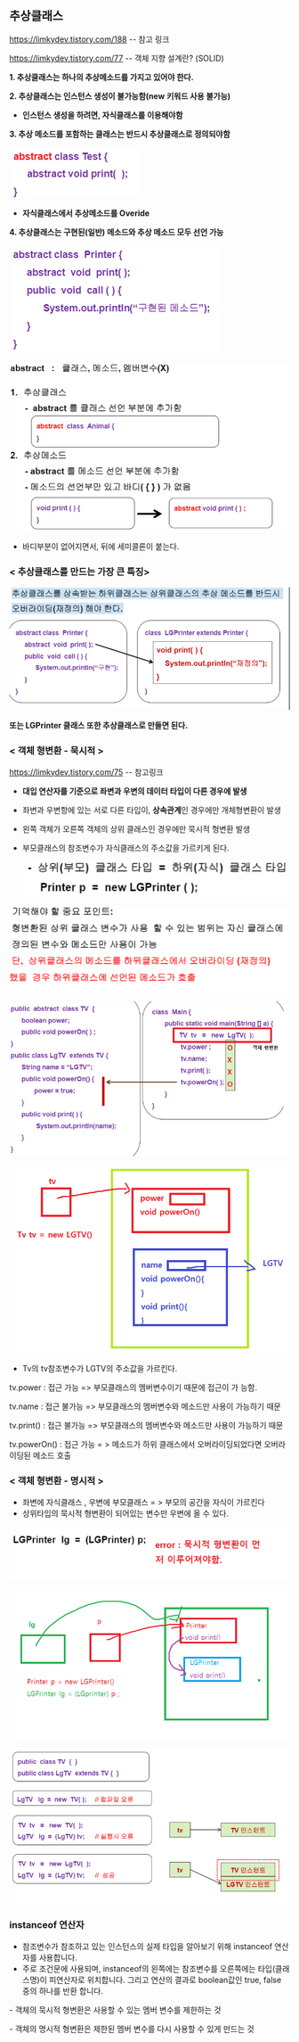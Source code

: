 ## 추상클래스

https://limkydev.tistory.com/188		-- 참고 링크

https://limkydev.tistory.com/77  		-- 객체 지향 설계란? (SOLID)

**1. 추상클래스는 하나의 추상메소드를 가지고 있어야 한다.**

**2. 추상클래스는 인스턴스 생성이 불가능함(new 키워드 사용 불가능)**

- **인스턴스 생성을 하려면, 자식클래스를 이용해야함**

**3. 추상 메소드를 포함하는 클래스는 반드시 추상클래스로 정의되야함**

​	![image-20210322100747721](image/image-20210322100747721.png)

- **자식클래스에서 추상메소드를  Overide**

**4. 추상클래스는 구현된(일반) 메소드와 추상 메소드 모두 선언 가능**

​	![image-20210322100707863](image/image-20210322100707863.png)



![image-20210322095912371](image/image-20210322095912371.png)

- 바디부분이 없어지면서, 뒤에 세미콜론이 붙는다.



### < 추상클래스를 만드는 가장 큰 특징>

![image-20210322100815130](image/image-20210322100815130.png)

**또는 LGPrinter 클래스 또한 추상클래스로 만들면 된다.**



### < 객체 형변환 - 묵시적 >

https://limkydev.tistory.com/75 -- 참고링크

- **대입 연산자를 기준으로 좌변과 우변의 데이터 타입이 다른 경우에 발생**

- 좌변과 우변항에 있는 서로 다른 타입이, **상속관계**인 경우에만 개체형변환이 발생

- 왼쪽 객체가 오른쪽 객체의 상위 클래스인 경우에만 묵시적 형변환 발생

- 부모클래스의 참조변수가 자식클래스의 주소값을 가르키게 된다.

  ![image-20210322122300880](image/image-20210322122300880.png)

![image-20210322123016751](image/image-20210322123016751.png)

![image-20210322123714829](image/image-20210322123714829.png)

![image-20210322123954794](image/image-20210322123954794.png)

-   Tv의 tv참조변수가 LGTV의 주소값을 가르킨다.

tv.power : 접근  가능 => 부모클래스의 멤버변수이기 때문에 접근이 가  능함.

tv.name : 접근 불가능  => 부모클래스의 멤버변수와 메소드만 사용이 가능하기 때문

tv.print() : 접근 불가능 => 부모클래스의 멤버변수와 메소드만 사용이 가능하기 때문

tv.powerOn() : 접근 가능 = > 메소드가 하위 클래스에서 오버라이딩되었다면 오버라이딩된 메소드 호출





### < 객체 형변환 - 명시적 >

- 좌변에 자식클래스 , 우변에 부모클래스 = > 부모의 공간을 자식이 가르킨다
- 상위타입의 묵시적 형변환이 되어있는 변수만 우변에 올 수 있다.

![image-20210322125531535](image/image-20210322125531535.png)

![image-20210322125902491](image/image-20210322125902491.png)

![image-20210322125940821](image/image-20210322125940821.png)





### instanceof 연산자

- 참조변수가 참조하고 있는 인스턴스의 실제 타입을 알아보기 위해 instanceof 연산자를 사용합니다. 
- 주로 조건문에 사용되며, instanceof의 왼쪽에는 참조변수를 오른쪽에는 타입(클래스명)이 피연산자로 위치합니다. 그리고 연산의 결과로 boolean값인 true, false 중의 하나를 반환 합니다.



\- 객체의 묵시적 형변환은 사용할 수 있는 멤버 변수를 제한하는 것

\- 객체의 명시적 형변환은 제한된 멤버 변수를 다시 사용할 수 있게 만드는 것




